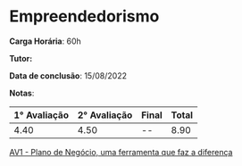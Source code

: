 # Empreendedorismo

**Carga Horária**: 60h

**Tutor:** 

**Data de conclusão**: 15/08/2022

**Notas**:

| 1° Avaliação | 2° Avaliação | Final | Total |
| ------------ | ------------ | :---- | ----- |
| 4.40         | 4.50         | --    | 8.90  |

[AV1 - Plano de Negócio, uma ferramenta que faz a diferença]()
